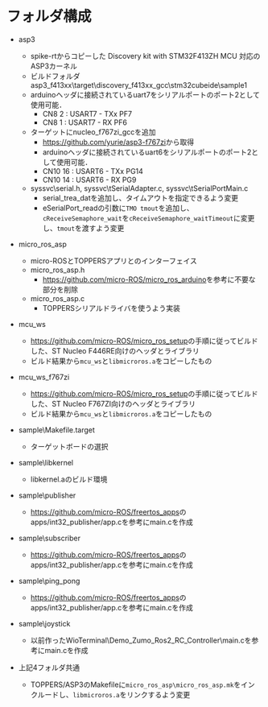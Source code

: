 # フォルダ構成

- asp3
  - spike-rtからコピーした Discovery kit with STM32F413ZH MCU 対応のASP3カーネル
  - ビルドフォルダ asp3_f413xx\target\discovery_f413xx_gcc\stm32cubeide\sample1
  - arduinoヘッダに接続されているuart7をシリアルポートのポート2として使用可能．
    - CN8 2 : USART7 - TXx PF7
    - CN8 1 : USART7 - RX  PF6
  - ターゲットにnucleo_f767zi_gccを追加
    - <https://github.com/yurie/asp3-f767zi>から取得
    - arduinoヘッダに接続されているuart6をシリアルポートのポート2として使用可能．
    - CN10 16 : USART6 - TXx PG14
    - CN10 14 : USART6 - RX  PG9
  - syssvc\serial.h, syssvc\tSerialAdapter.c, syssvc\tSerialPortMain.c
    - serial_trea_datを追加し、タイムアウトを指定できるよう変更
    - eSerialPort_readの引数に`TMO tmout`を追加し、`cReceiveSemaphore_wait`を`cReceiveSemaphore_waitTimeout`に変更し、`tmout`を渡すよう変更

- micro_ros_asp
  - micro-ROSとTOPPERSアプリとのインターフェイス
  - micro_ros_asp.h
    - <https://github.com/micro-ROS/micro_ros_arduino>を参考に不要な部分を削除
  - micro_ros_asp.c
    - TOPPERSシリアルドライバを使うよう実装

- mcu_ws
  - <https://github.com/micro-ROS/micro_ros_setup>の手順に従ってビルドした、ST Nucleo F446RE向けのヘッダとライブラリ
  - ビルド結果から`mcu_ws`と`libmicroros.a`をコピーしたもの
- mcu_ws_f767zi
  - <https://github.com/micro-ROS/micro_ros_setup>の手順に従ってビルドした、ST Nucleo F767ZI向けのヘッダとライブラリ
  - ビルド結果から`mcu_ws`と`libmicroros.a`をコピーしたもの

- sample\Makefile.target
  - ターゲットボードの選択
- sample\libkernel
  - libkernel.aのビルド環境
- sample\publisher
  - <https://github.com/micro-ROS/freertos_apps>のapps/int32_publisher/app.cを参考にmain.cを作成
- sample\subscriber
  - <https://github.com/micro-ROS/freertos_apps>のapps/int32_publisher/app.cを参考にmain.cを作成
- sample\ping_pong
  - <https://github.com/micro-ROS/freertos_apps>のapps/int32_publisher/app.cを参考にmain.cを作成
- sample\joystick
  - 以前作ったWioTerminal\Demo_Zumo_Ros2_RC_Controller\main.cを参考にmain.cを作成
- 上記4フォルダ共通
  - TOPPERS/ASP3のMakefileに`micro_ros_asp\micro_ros_asp.mk`をインクルードし、`libmicroros.a`をリンクするよう変更
